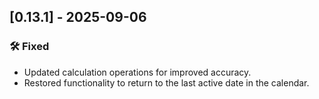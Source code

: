 ## [0.13.1] - 2025-09-06

### 🛠 Fixed
- Updated calculation operations for improved accuracy.
- Restored functionality to return to the last active date in the calendar.
